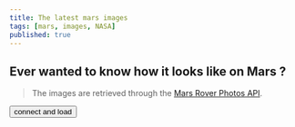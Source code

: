 ```yaml
---
title: The latest mars images
tags: [mars, images, NASA]
published: true
---
```


## Ever wanted to know how it looks like on Mars ?

<div id="album-container"></div>

> The images are retrieved through the [Mars Rover Photos API][1].

<button id="mars-load-btn" class="fg-light-grey bg-medium-grey">connect and load</button>

[1]: <https://api.nasa.gov/> "NASA Open APIs"

<script type="module" src="/assets/js/mars.mjs" />